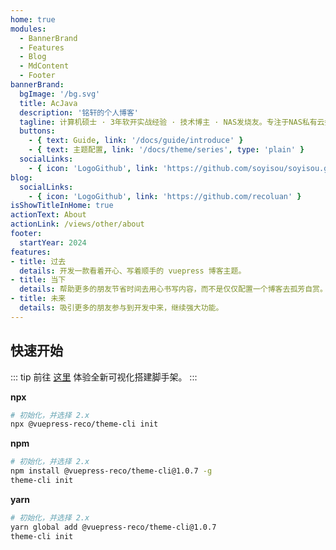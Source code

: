 ```yaml
---
home: true
modules:
  - BannerBrand
  - Features
  - Blog
  - MdContent
  - Footer
bannerBrand:
  bgImage: '/bg.svg'
  title: AcJava
  description: '铭轩的个人博客'
  tagline: 计算机硕士 · 3年软开实战经验 · 技术博主 · NAS发烧友。专注于NAS私有云搭建与内网穿透技术，曾亲手构建多个家庭与企业级NAS系统，拥有丰富的实战经验。
  buttons:
    - { text: Guide, link: '/docs/guide/introduce' }
    - { text: 主题配置, link: '/docs/theme/series', type: 'plain' }
  socialLinks:
    - { icon: 'LogoGithub', link: 'https://github.com/soyisou/soyisou.github.io' }
blog:
  socialLinks:
    - { icon: 'LogoGithub', link: 'https://github.com/recoluan' }
isShowTitleInHome: true
actionText: About
actionLink: /views/other/about
footer:
  startYear: 2024
features:
- title: 过去
  details: 开发一款看着开心、写着顺手的 vuepress 博客主题。
- title: 当下
  details: 帮助更多的朋友节省时间去用心书写内容，而不是仅仅配置一个博客去孤芳自赏。
- title: 未来
  details: 吸引更多的朋友参与到开发中来，继续强大功能。
---
```


## 快速开始

::: tip
前往 [这里](/docs/guide/gui-builder.html) 体验全新可视化搭建脚手架。
:::

**npx**

```bash
# 初始化，并选择 2.x
npx @vuepress-reco/theme-cli init
```

**npm**

```bash
# 初始化，并选择 2.x
npm install @vuepress-reco/theme-cli@1.0.7 -g
theme-cli init
```

**yarn**

```bash
# 初始化，并选择 2.x
yarn global add @vuepress-reco/theme-cli@1.0.7
theme-cli init
```